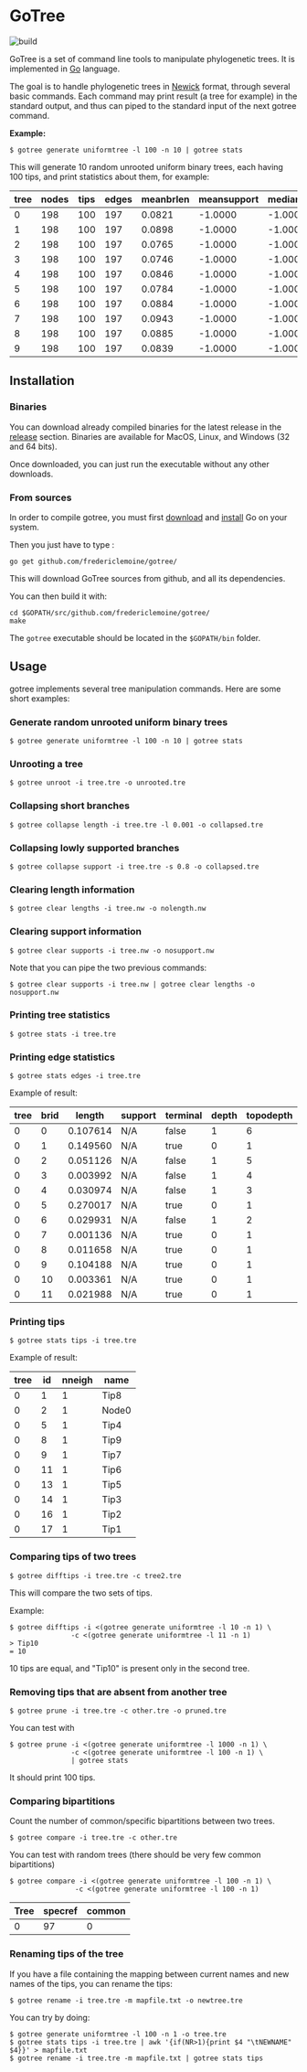# GoTree
![build](https://travis-ci.com/fredericlemoine/gotree.svg?token=RArpyiGztKLXKpPBa91f&branch=master)

GoTree is a set of command line tools to manipulate phylogenetic trees. It is implemented in [Go](https://golang.org/) language.

The goal is to handle phylogenetic trees in [Newick](https://en.wikipedia.org/wiki/Newick_format) format, through several basic commands. Each command may print result (a tree for example) in the standard output, and thus can piped to the standard input of the next gotree command.

**Example:**
```[bash]
$ gotree generate uniformtree -l 100 -n 10 | gotree stats
```
This will generate 10 random unrooted uniform binary trees, each having 100 tips, and print statistics about them, for example:

tree | nodes | tips | edges | meanbrlen | meansupport | mediansupport | rooted
-----|-------|------|-------|-----------|-------------|---------------|----------
0    | 198   | 100  | 197   | 0.0821    | -1.0000     | -1.0000       | unrooted
1    | 198   | 100  | 197   | 0.0898    | -1.0000     | -1.0000       | unrooted
2    | 198   | 100  | 197   | 0.0765    | -1.0000     | -1.0000       | unrooted
3    | 198   | 100  | 197   | 0.0746    | -1.0000     | -1.0000       | unrooted
4    | 198   | 100  | 197   | 0.0846    | -1.0000     | -1.0000       | unrooted
5    | 198   | 100  | 197   | 0.0784    | -1.0000     | -1.0000       | unrooted
6    | 198   | 100  | 197   | 0.0884    | -1.0000     | -1.0000       | unrooted
7    | 198   | 100  | 197   | 0.0943    | -1.0000     | -1.0000       | unrooted
8    | 198   | 100  | 197   | 0.0885    | -1.0000     | -1.0000       | unrooted
9    | 198   | 100  | 197   | 0.0839    | -1.0000     | -1.0000       | unrooted


## Installation
### Binaries
You can download already compiled binaries for the latest release in the [release](https://github.com/fredericlemoine/gotree/releases) section.
Binaries are available for MacOS, Linux, and Windows (32 and 64 bits).

Once downloaded, you can just run the executable without any other downloads.

### From sources
In order to compile gotree, you must first [download](https://golang.org/dl/) and [install](https://golang.org/doc/install) Go on your system.

Then you just have to type :
```
go get github.com/fredericlemoine/gotree/
```
This will download GoTree sources from github, and all its dependencies.

You can then build it with:
```
cd $GOPATH/src/github.com/fredericlemoine/gotree/
make
```
The `gotree` executable should be located in the `$GOPATH/bin` folder.

## Usage
gotree implements several tree manipulation commands. Here are some short examples:

### Generate random unrooted uniform binary trees
```[bash]
$ gotree generate uniformtree -l 100 -n 10 | gotree stats
```

### Unrooting a tree

```[bash]
$ gotree unroot -i tree.tre -o unrooted.tre
```

### Collapsing short branches

```[bash]
$ gotree collapse length -i tree.tre -l 0.001 -o collapsed.tre
```
### Collapsing lowly supported branches

```[bash]
$ gotree collapse support -i tree.tre -s 0.8 -o collapsed.tre
```

### Clearing length information

```[bash]
$ gotree clear lengths -i tree.nw -o nolength.nw
```
### Clearing support information

```[bash]
$ gotree clear supports -i tree.nw -o nosupport.nw
```
Note that you can pipe the two previous commands:

```[bash]
$ gotree clear supports -i tree.nw | gotree clear lengths -o nosupport.nw
```

### Printing tree statistics

```[bash]
$ gotree stats -i tree.tre
```
### Printing edge statistics

```[bash]
$ gotree stats edges -i tree.tre
```
Example of result:

tree  |  brid  |  length    |  support  |  terminal  |  depth  |  topodepth  |  rightname
------|--------|------------|-----------|------------|---------|-------------|-------------
0     |  0     |  0.107614  |  N/A      |  false     |  1      |  6          |  
0     |  1     |  0.149560  |  N/A      |  true      |  0      |  1          |  Tip51
0     |  2     |  0.051126  |  N/A      |  false     |  1      |  5          |  
0     |  3     |  0.003992  |  N/A      |  false     |  1      |  4          |  
0     |  4     |  0.030974  |  N/A      |  false     |  1      |  3          |  
0     |  5     |  0.270017  |  N/A      |  true      |  0      |  1          |  Tip84
0     |  6     |  0.029931  |  N/A      |  false     |  1      |  2          |  
0     |  7     |  0.001136  |  N/A      |  true      |  0      |  1          |  Tip70
0     |  8     |  0.011658  |  N/A      |  true      |  0      |  1          |  Tip45
0     |  9     |  0.104188  |  N/A      |  true      |  0      |  1          |  Tip34
0     |  10    |  0.003361  |  N/A      |  true      |  0      |  1          |  Tip16
0     |  11    |  0.021988  |  N/A      |  true      |  0      |  1          |  Node0

### Printing tips
```[bash]
$ gotree stats tips -i tree.tre
```
Example of result:

|tree  |  id  |  nneigh  |  name   |
|------|------|----------|---------|
|0     |  1   |  1       |  Tip8   |
|0     |  2   |  1       |  Node0  |
|0     |  5   |  1       |  Tip4   |
|0     |  8   |  1       |  Tip9   |
|0     |  9   |  1       |  Tip7   |
|0     |  11  |  1       |  Tip6   |
|0     |  13  |  1       |  Tip5   |
|0     |  14  |  1       |  Tip3   |
|0     |  16  |  1       |  Tip2   |
|0     |  17  |  1       |  Tip1   |

### Comparing tips of two trees

```[bash]
$ gotree difftips -i tree.tre -c tree2.tre
```
This will compare the two sets of tips.

Example:
```
$ gotree difftips -i <(gotree generate uniformtree -l 10 -n 1) \
               -c <(gotree generate uniformtree -l 11 -n 1)
> Tip10
= 10
```
10 tips are equal, and "Tip10" is present only in the second tree.

### Removing tips that are absent from another tree

```[bash]
$ gotree prune -i tree.tre -c other.tre -o pruned.tre
```

You can test with
```[bash]
$ gotree prune -i <(gotree generate uniformtree -l 1000 -n 1) \
               -c <(gotree generate uniformtree -l 100 -n 1) \
               | gotree stats
```
It should print 100 tips.

### Comparing bipartitions
Count the number of common/specific bipartitions between two trees.

```[bash]
$ gotree compare -i tree.tre -c other.tre
```

You can test with random trees (there should be very few common bipartitions)

```[bash]
$ gotree compare -i <(gotree generate uniformtree -l 100 -n 1) \
                -c <(gotree generate uniformtree -l 100 -n 1)
```

Tree  |  specref  |  common
------|-----------|---------
0     |  97       |  0


### Renaming tips of the tree
If you have a file containing the mapping between current names and new names of the tips, you can rename the tips:

```[bash]
$ gotree rename -i tree.tre -m mapfile.txt -o newtree.tre
```

You can try by doing:
```[bash]
$ gotree generate uniformtree -l 100 -n 1 -o tree.tre
$ gotree stats tips -i tree.tre | awk '{if(NR>1){print $4 "\tNEWNAME" $4}}' > mapfile.txt
$ gotree rename -i tree.tre -m mapfile.txt | gotree stats tips
```
